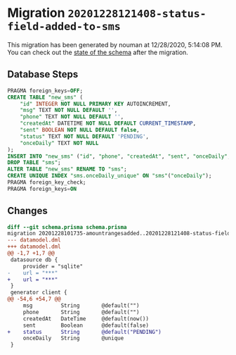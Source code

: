 # Migration `20201228121408-status-field-added-to-sms`

This migration has been generated by nouman at 12/28/2020, 5:14:08 PM.
You can check out the [state of the schema](./schema.prisma) after the migration.

## Database Steps

```sql
PRAGMA foreign_keys=OFF;
CREATE TABLE "new_sms" (
    "id" INTEGER NOT NULL PRIMARY KEY AUTOINCREMENT,
    "msg" TEXT NOT NULL DEFAULT '',
    "phone" TEXT NOT NULL DEFAULT '',
    "createdAt" DATETIME NOT NULL DEFAULT CURRENT_TIMESTAMP,
    "sent" BOOLEAN NOT NULL DEFAULT false,
    "status" TEXT NOT NULL DEFAULT 'PENDING',
    "onceDaily" TEXT NOT NULL
);
INSERT INTO "new_sms" ("id", "phone", "createdAt", "sent", "onceDaily", "msg") SELECT "id", "phone", "createdAt", "sent", "onceDaily", "msg" FROM "sms";
DROP TABLE "sms";
ALTER TABLE "new_sms" RENAME TO "sms";
CREATE UNIQUE INDEX "sms.onceDaily_unique" ON "sms"("onceDaily");
PRAGMA foreign_key_check;
PRAGMA foreign_keys=ON
```

## Changes

```diff
diff --git schema.prisma schema.prisma
migration 20201228101735-amountrangesadded..20201228121408-status-field-added-to-sms
--- datamodel.dml
+++ datamodel.dml
@@ -1,7 +1,7 @@
 datasource db {
     provider = "sqlite"
-    url = "***"
+    url = "***"
 }
 generator client {
@@ -54,6 +54,7 @@
     msg         String       @default("")
     phone       String       @default("")
     createdAt   DateTime     @default(now())
     sent        Boolean      @default(false)
+    status      String       @default("PENDING")
     onceDaily   String       @unique
 }
```


